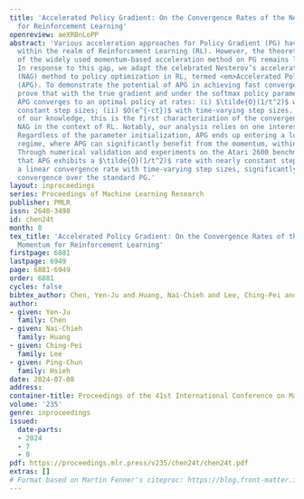 ```yaml
---
title: 'Accelerated Policy Gradient: On the Convergence Rates of the Nesterov Momentum
  for Reinforcement Learning'
openreview: aeXRBnLoPP
abstract: 'Various acceleration approaches for Policy Gradient (PG) have been analyzed
  within the realm of Reinforcement Learning (RL). However, the theoretical understanding
  of the widely used momentum-based acceleration method on PG remains largely open.
  In response to this gap, we adapt the celebrated Nesterov’s accelerated gradient
  (NAG) method to policy optimization in RL, termed <em>Accelerated Policy Gradient</em>
  (APG). To demonstrate the potential of APG in achieving fast convergence, we formally
  prove that with the true gradient and under the softmax policy parametrization,
  APG converges to an optimal policy at rates: (i) $\tilde{O}(1/t^2)$ with nearly
  constant step sizes; (ii) $O(e^{-ct})$ with time-varying step sizes. To the best
  of our knowledge, this is the first characterization of the convergence rates of
  NAG in the context of RL. Notably, our analysis relies on one interesting finding:
  Regardless of the parameter initialization, APG ends up entering a locally nearly-concave
  regime, where APG can significantly benefit from the momentum, within finite iterations.
  Through numerical validation and experiments on the Atari 2600 benchmarks, we confirm
  that APG exhibits a $\tilde{O}(1/t^2)$ rate with nearly constant step sizes and
  a linear convergence rate with time-varying step sizes, significantly improving
  convergence over the standard PG.'
layout: inproceedings
series: Proceedings of Machine Learning Research
publisher: PMLR
issn: 2640-3498
id: chen24t
month: 0
tex_title: 'Accelerated Policy Gradient: On the Convergence Rates of the {N}esterov
  Momentum for Reinforcement Learning'
firstpage: 6881
lastpage: 6949
page: 6881-6949
order: 6881
cycles: false
bibtex_author: Chen, Yen-Ju and Huang, Nai-Chieh and Lee, Ching-Pei and Hsieh, Ping-Chun
author:
- given: Yen-Ju
  family: Chen
- given: Nai-Chieh
  family: Huang
- given: Ching-Pei
  family: Lee
- given: Ping-Chun
  family: Hsieh
date: 2024-07-08
address:
container-title: Proceedings of the 41st International Conference on Machine Learning
volume: '235'
genre: inproceedings
issued:
  date-parts:
  - 2024
  - 7
  - 8
pdf: https://proceedings.mlr.press/v235/chen24t/chen24t.pdf
extras: []
# Format based on Martin Fenner's citeproc: https://blog.front-matter.io/posts/citeproc-yaml-for-bibliographies/
---
```

